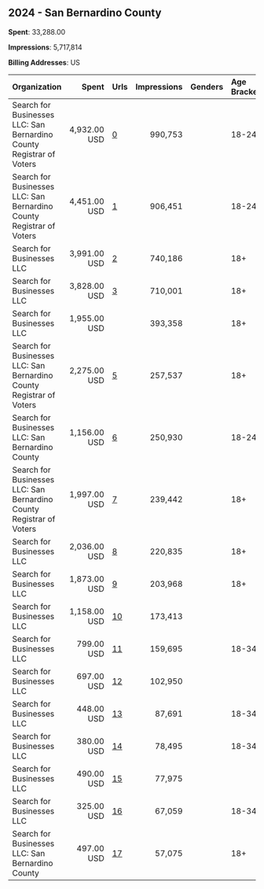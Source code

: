 ## 2024 - San Bernardino County 
**Spent**: 33,288.00

**Impressions**: 5,717,814

**Billing Addresses**: US

|Organization|Spent|Urls|Impressions|Genders|Age Brackets|Country Codes|
|:---|---:|:---|---:|:---|:---|:---|
|Search for Businesses  LLC: San Bernardino County Registrar of Voters|4,932.00 USD|[0](https://www.snap.com/political-ads/asset/64fab6013dcb3461472bbdcec9746885dd4456e354c9385344b0ec1b4ccce78b?mediaType=jpg)|990,753||18-24|united states|
|Search for Businesses  LLC: San Bernardino County Registrar of Voters|4,451.00 USD|[1](https://www.snap.com/political-ads/asset/3471c4dbb09dabc818912083991303f0a365560cff2b6228bf4dc5d205098c4a?mediaType=mp4)|906,451||18-24|united states|
|Search for Businesses  LLC|3,991.00 USD|[2](https://www.snap.com/political-ads/asset/38df6e353f2608cb5191598031a499ae15ec6b3e7e7e39dc2a37f383a256ffd2?mediaType=mp4)|740,186||18+|united states|
|Search for Businesses  LLC|3,828.00 USD|[3](https://www.snap.com/political-ads/asset/51983f262601e214c62bff0a17e8a8f6bcc87c0776ab5979a3a5aa122bce7443?mediaType=mp4)|710,001||18+|united states|
|Search for Businesses  LLC|1,955.00 USD||393,358||18+|united states|
|Search for Businesses  LLC: San Bernardino County Registrar of Voters|2,275.00 USD|[5](https://www.snap.com/political-ads/asset/d59d1f098fef92405d89808093ceee69e77be0499d23fec4b27be3c3846b7ab1?mediaType=jpg)|257,537||18+|united states|
|Search for Businesses  LLC: San Bernardino County|1,156.00 USD|[6](https://www.snap.com/political-ads/asset/d773e20e220412532119b58a2ba51302b75f4db35a4d0c35648968e874dc4493?mediaType=jpg)|250,930||18-24|united states|
|Search for Businesses  LLC: San Bernardino County Registrar of Voters|1,997.00 USD|[7](https://www.snap.com/political-ads/asset/66d007c11e1797bc89499e45036a48963f98e6ac6944fc662c49538f0aaf9df3?mediaType=mp4)|239,442||18+|united states|
|Search for Businesses  LLC|2,036.00 USD|[8](https://www.snap.com/political-ads/asset/7b32e0b1179f8e0e8eb9150bdcfffcb371a4c2405b969a791fd4c5f652bb50ea?mediaType=mp4)|220,835||18+|united states|
|Search for Businesses  LLC|1,873.00 USD|[9](https://www.snap.com/political-ads/asset/f3d6c40937b5fffb4ab38a08c06d289e6c71eda8ec1cf80ff42511bec5137ae3?mediaType=mp4)|203,968||18+|united states|
|Search for Businesses  LLC|1,158.00 USD|[10](https://www.snap.com/political-ads/asset/8887276f97a03cd1554fe5b67338481b88d4e78e8999c9d0b62a87f3a5f953d4?mediaType=jpg)|173,413|||united states|
|Search for Businesses  LLC|799.00 USD|[11](https://www.snap.com/political-ads/asset/8ea8d9cc2a1dd0693fb510591b5a57ad6afbe8ffd91eabe32de31c41ee6946ea?mediaType=jpg)|159,695||18-34|united states|
|Search for Businesses  LLC|697.00 USD|[12](https://www.snap.com/political-ads/asset/470a4cbda8a60fada7a84bda3e22808f441651a88f2b7c8cbb550c65bca9a94c?mediaType=jpg)|102,950|||united states|
|Search for Businesses  LLC|448.00 USD|[13](https://www.snap.com/political-ads/asset/adbe679a18fbc29d988b071591ed260a608d48fcc95f18839d96714384aa0765?mediaType=jpg)|87,691||18-34|united states|
|Search for Businesses  LLC|380.00 USD|[14](https://www.snap.com/political-ads/asset/a8d1088d5b17ced9acf58a6650f1bea4fedfc4414e3b3928fc92fee4c0e10e31?mediaType=mp4)|78,495||18-34|united states|
|Search for Businesses  LLC|490.00 USD|[15](https://www.snap.com/political-ads/asset/b381dae7610250b36d755f7e431e34dfd55791daf549144cc12a33aea28a417d?mediaType=mp4)|77,975|||united states|
|Search for Businesses  LLC|325.00 USD|[16](https://www.snap.com/political-ads/asset/943fad2c88f0e46ae93f3180fee8b9bbe2fd6eea959bb6317a463e849dd502e3?mediaType=jpg)|67,059||18-34|united states|
|Search for Businesses  LLC: San Bernardino County|497.00 USD|[17](https://www.snap.com/political-ads/asset/3fb6d5a281a3d97738b1fa078094ccf09b501c5af77616d9883a6456b6e38208?mediaType=jpg)|57,075||18+|united states|
